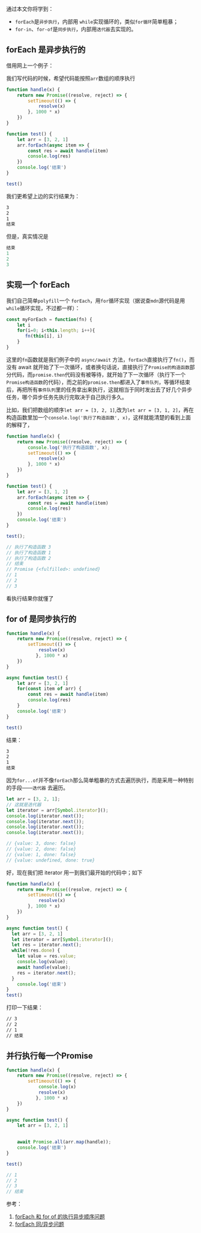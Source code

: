 通过本文你将学到：
- `forEach`是`异步执行`，内部用 `while`实现循环的，类似`for循环`简单粗暴；
- `for-in`、`for-of`是`同步执行`，内部用`迭代器`去实现的。

## forEach 是异步执行的

借用网上一个例子：

我们写代码的时候，希望代码能按照`arr`数组的顺序执行

```js
function handle(x) {
	return new Promise((resolve, reject) => {
		setTimeout(() => {
			resolve(x)
		}, 1000 * x)
	})
}

function test() {
	let arr = [3, 2, 1]
	arr.forEach(async item => {
		const res = await handle(item)
		console.log(res)
	})
	console.log('结束')
}

test()
```

我们更希望上边的实行结果为：

```html
3
2
1
结束
```

但是，真实情况是

```js
结束
1
2
3
```

## 实现一个 forEach

我们自己简单`polyfill`一个 `forEach`，用`for`循环实现（据说查`mdn`源代码是用`while`循环实现，不过都一样）：

```js
const myForEach = function(fn) {
    let i
    for(i=0; i<this.length; i++){
       fn(this[i], i)
    }      
}
```

这里的`fn`函数就是我们例子中的 `async/await` 方法，`forEach`直接执行了`fn()`，而没有 await 就开始了下一次循环，或者换句话说，直接执行了`Promise的构造函数`部分代码，而`promise.then`代码没有被等待，就开始了下一次循环（执行下一个`Promise构造函数`的代码），而之前的`promise.then`都进入了`事件队列`，等循环结束后，再把所有`事件队列`里的任务拿出来执行，这就相当于同时发出去了好几个异步任务，哪个异步任务先执行完取决于自己执行多久。

比如，我们把数组的顺序`let arr = [3, 2, 1]`,改为`let arr = [3, 1, 2]`，再在构造函数里加一个`console.log('执行了构造函数', x)`，这样就能清楚的看到上面的解释了，

```js
function handle(x) {
	return new Promise((resolve, reject) => {
        console.log('执行了构造函数', x);
		setTimeout(() => {
			resolve(x)
		}, 1000 * x)
	})
}

function test() {
	let arr = [3, 1, 2]
	arr.forEach(async item => {
		const res = await handle(item)
		console.log(res)
	})
	console.log('结束')
}

test();

// 执行了构造函数 3
// 执行了构造函数 1
// 执行了构造函数 2
// 结束
// Promise {<fulfilled>: undefined}
// 1
// 2
// 3
```
看执行结果你就懂了

## for of 是同步执行的

```js
function handle(x) {
	return new Promise((resolve, reject) => {
	    setTimeout(() => {
    	    resolve(x)
           }, 1000 * x)
	})
}

async function test() {
    let arr = [3, 2, 1]
    for(const item of arr) {
        const res = await handle(item)
        console.log(res)
    }
	console.log('结束')
}

test()
```

结果： 

```html
3
2
1
结束
```

因为`for...of`并不像`forEach`那么简单粗暴的方式去遍历执行，而是采用一种特别的手段——`迭代器` 去遍历。

```js
let arr = [3, 2, 1];
// 这就是迭代器
let iterator = arr[Symbol.iterator]();
console.log(iterator.next());
console.log(iterator.next());
console.log(iterator.next());
console.log(iterator.next());

// {value: 3, done: false}
// {value: 2, done: false}
// {value: 1, done: false}
// {value: undefined, done: true}
```

好，现在我们把 iterator 用一到我们最开始的代码中；如下

```js
function handle(x) {
	return new Promise((resolve, reject) => {
		setTimeout(() => {
			resolve(x)
		}, 1000 * x)
	})
}

async function test() {
  let arr = [3, 2, 1]
  let iterator = arr[Symbol.iterator]();
  let res = iterator.next();
  while(!res.done) {
    let value = res.value;
    console.log(value);
    await handle(value);
    res = iterator.next();
  }
	console.log('结束')
}
test()
```

打印一下结果：

```html
// 3
// 2
// 1
// 结束
```

## 并行执行每一个Promise

```js
function handle(x) {
    return new Promise((resolve, reject) => {
        setTimeout(() => {
            console.log(x)
            resolve(x)
           }, 1000 * x)
    })
}

async function test() {
    let arr = [3, 2, 1]
    

    await Promise.all(arr.map(handle));
    console.log('结束')
}

test()

// 1
// 2
// 3
// 结束
```

参考：

1. [forEach 和 for of 的执行异步顺序问题](https://juejin.cn/post/6844904129471463432)
2. [forEach 同/异步问题](https://blog.csdn.net/song854601134/article/details/124707324)
